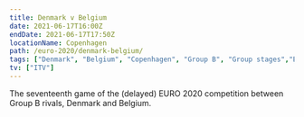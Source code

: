 ```yaml
---
title: Denmark v Belgium
date: 2021-06-17T16:00Z
endDate: 2021-06-17T17:50Z
locationName: Copenhagen
path: /euro-2020/denmark-belgium/
tags: ["Denmark", "Belgium", "Copenhagen", "Group B", "Group stages","EURO 2020"]
tv: ["ITV"]
---
```


The seventeenth game of the (delayed) EURO 2020 competition between Group B rivals, Denmark and Belgium.